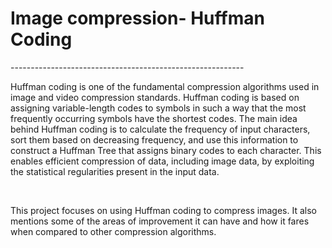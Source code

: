 <h1>Image compression- Huffman Coding</h1>
----------------------------------------------------------

<p>Huffman coding is one of the fundamental compression algorithms used in image and video compression
standards. Huffman coding is based on assigning variable-length codes to symbols in such a way that
the most frequently occurring symbols have the shortest codes. The main idea behind Huffman coding
is to calculate the frequency of input characters, sort them based on decreasing frequency, and use this
information to construct a Huffman Tree that assigns binary codes to each character. This enables
efficient compression of data, including image data, by exploiting the statistical regularities present in
the input data.</p></br>

<p>This project focuses on using Huffman coding to compress images. It also mentions some of the areas of improvement it can have and how it fares when compared to other compression algorithms.</p>


